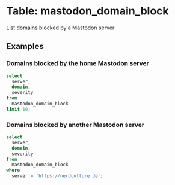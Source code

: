 # Table: mastodon_domain_block

List domains blocked by a Mastodon server

## Examples

### Domains blocked by the home Mastodon server

```sql
select
  server,
  domain,
  severity
from
  mastodon_domain_block
limit 10;
```

### Domains blocked by another Mastodon server
```sql
select
  server,
  domain,
  severity
from
  mastodon_domain_block
where
  server = 'https://nerdculture.de';
```